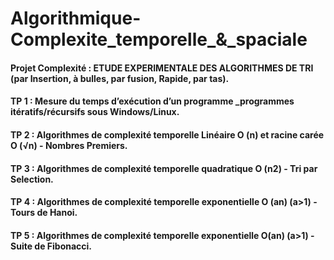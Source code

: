 # Algorithmique-Complexite_temporelle_&_spaciale
#### Projet Complexité : ETUDE EXPERIMENTALE DES ALGORITHMES DE TRI (par Insertion,  à bulles,  par fusion, Rapide, par tas).
#### TP 1 : Mesure du temps d’exécution d’un programme _programmes itératifs/récursifs sous Windows/Linux.
#### TP 2 : Algorithmes de complexité temporelle Linéaire O (n) et racine carée O (√n) - Nombres Premiers.
#### TP 3 : Algorithmes de complexité temporelle quadratique O (n2) - Tri par Selection.
#### TP 4 : Algorithmes de complexité temporelle exponentielle O (an) (a>1) - Tours de Hanoi.
#### TP 5 : Algorithmes de complexité temporelle exponentielle O(an) (a>1) - Suite de Fibonacci.

